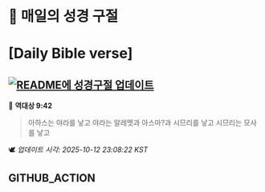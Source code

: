 # 🙏 매일의 성경 구절
# [Daily Bible verse]
## [![README에 성경구절 업데이트](https://github.com/DONGSUKA/first_test/actions/workflows/update-readme-bible.yml/badge.svg)](https://github.com/DONGSUKA/first_test/actions/workflows/update-readme-bible.yml)
<!-- START_BIBLE_VERSE -->
📖 **역대상 9:42**
> 아하스는 야라를 낳고 야라는 알레멧과 아스마?과 시므리를 낳고 시므리는 모사를 낳고

🕊️ _업데이트 시각: 2025-10-12 23:08:22 KST_
  <!-- END_BIBLE_VERSE -->
## GITHUB_ACTION

